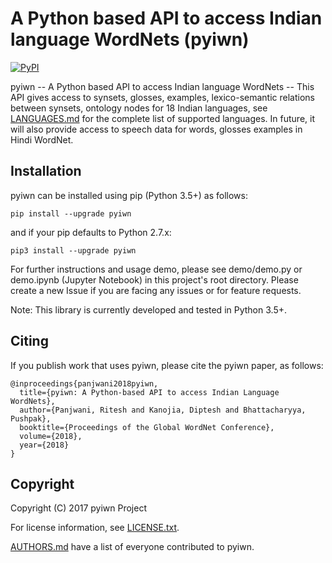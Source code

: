 # A Python based API to access Indian language WordNets (pyiwn)
[![PyPI](https://img.shields.io/pypi/v/pyiwn.svg)](https://pypi.python.org/pypi/pyiwn)

pyiwn -- A Python based API to access Indian language WordNets -- This API gives access to synsets, glosses, examples, lexico-semantic relations between synsets, ontology nodes for 18 Indian languages, see [LANGUAGES.md](LANGUAGES.md) for the complete list of supported languages. In future, it will also provide access to speech data for words, glosses examples in Hindi WordNet.


## Installation

pyiwn can be installed using pip (Python 3.5+) as follows:

```
pip install --upgrade pyiwn
```

and if your pip defaults to Python 2.7.x:

```
pip3 install --upgrade pyiwn
```

For further instructions and usage demo, please see demo/demo.py or demo.ipynb (Jupyter Notebook) in this project's root directory. Please create a new Issue if you are facing any issues or for feature requests.

Note: This library is currently developed and tested in Python 3.5+.

## Citing

If you publish work that uses pyiwn, please cite the pyiwn paper, as follows:

```
@inproceedings{panjwani2018pyiwn,
  title={pyiwn: A Python-based API to access Indian Language WordNets},
  author={Panjwani, Ritesh and Kanojia, Diptesh and Bhattacharyya, Pushpak},
  booktitle={Proceedings of the Global WordNet Conference},
  volume={2018},
  year={2018}
}
```


## Copyright

Copyright (C) 2017 pyiwn Project

For license information, see [LICENSE.txt](LICENSE.txt).

[AUTHORS.md](AUTHORS.md) have a list of everyone contributed to pyiwn.
